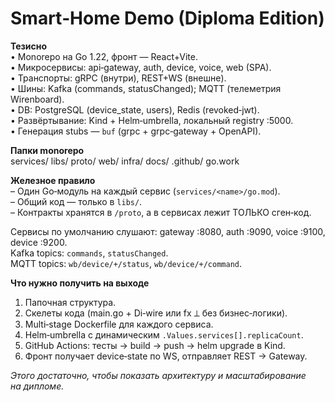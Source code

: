# Smart‑Home Demo (Diploma Edition)

**Тезисно**  
• Monorepo на Go 1.22, фронт — React+Vite.  
• Микросервисы: api‑gateway, auth, device, voice, web (SPA).  
• Транспорты: gRPC (внутри), REST+WS (внешне).  
• Шины: Kafka (commands, statusChanged); MQTT (телеметрия Wirenboard).  
• DB: PostgreSQL (device_state, users), Redis (revoked‑jwt).  
• Развёртывание: Kind + Helm‑umbrella, локальный registry :5000.  
• Генерация stubs — `buf` (grpc + grpc‑gateway + OpenAPI).  

**Папки monorepo**  
services/ libs/ proto/ web/ infra/ docs/ .github/ go.work


**Железное правило**  
– Один Go‑модуль на каждый сервис (`services/<name>/go.mod`).  
– Общий код — только в `libs/`.  
– Контракты хранятся в `/proto`, а в сервисах лежит ТОЛЬКО сген‑код.  

Сервисы по умолчанию слушают: gateway :8080, auth :9090, voice :9100, device :9200.  
Kafka topics: `commands`, `statusChanged`.  
MQTT topics: `wb/device/+/status`, `wb/device/+/command`.  

**Что нужно получить на выходе**  
1. Папочная структура.  
2. Скелеты кода (main.go + Di‑wire или fx ⟂ без бизнес‑логики).  
3. Multi‑stage Dockerfile для каждого сервиса.  
4. Helm‑umbrella c динамическим `.Values.services[].replicaCount`.  
5. GitHub Actions: тесты → build → push → helm upgrade в Kind.  
6. Фронт получает device‑state по WS, отправляет REST → Gateway.  

_Этого достаточно, чтобы показать архитектуру и масштабирование на дипломе._
